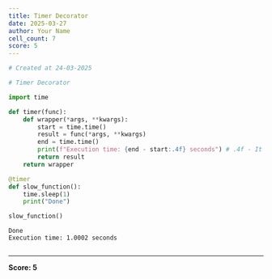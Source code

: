 ```yaml
---
title: Timer Decorator
date: 2025-03-27
author: Your Name
cell_count: 7
score: 5
---
```


```python
# Created at 24-03-2025
```


```python
# Timer Decorator
```


```python
import time
```


```python
def timer(func):
    def wrapper(*args, **kwargs):
        start = time.time()
        result = func(*args, **kwargs)
        end = time.time()
        print(f"Execution time: {end - start:.4f} seconds") # .4f - It prints with four decimal places.
        return result
    return wrapper
```


```python
@timer
def slow_function():
    time.sleep(1)
    print("Done")
```


```python
slow_function()
```

    Done
    Execution time: 1.0002 seconds



```python

```


---
**Score: 5**

